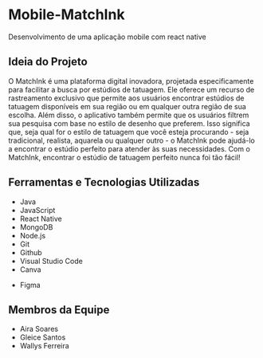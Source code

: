 # Mobile-MatchInk

Desenvolvimento de uma aplicação mobile com react native

## Ideia do Projeto

O MatchInk é uma plataforma digital inovadora, projetada especificamente para facilitar a busca por estúdios de tatuagem. Ele oferece um recurso de rastreamento exclusivo que permite aos usuários encontrar estúdios de tatuagem disponíveis em sua região ou em qualquer outra região de sua escolha. Além disso, o aplicativo também permite que os usuários filtrem sua pesquisa com base no estilo de desenho que preferem. Isso significa que, seja qual for o estilo de tatuagem que você esteja procurando - seja tradicional, realista, aquarela ou qualquer outro - o MatchInk pode ajudá-lo a encontrar o estúdio perfeito para atender às suas necessidades. Com o MatchInk, encontrar o estúdio de tatuagem perfeito nunca foi tão fácil!

## Ferramentas e Tecnologias Utilizadas

- Java
- JavaScript
- React Native
- MongoDB
- Node.js
- Git 
- Github
- Visual Studio Code
- Canva 
- <p hrfe="https://www.figma.com/file/bgiMto2wkytHjOajpb9oa3/Tatuagem-SENAC?node-id=201-3137&t=F9hFYsJ5PmTEDbFv-0"> Figma </p> 


## Membros da Equipe

- Aira Soares
- Gleice Santos
- Wallys Ferreira
